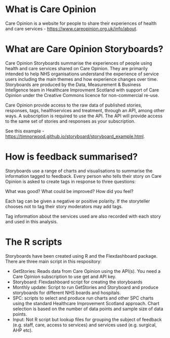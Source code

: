 # What is Care Opinion

Care Opinion is a website for people to share their experiences of health and care services - https://www.careopinion.org.uk/info/about.

# What are Care Opinion Storyboards?

Care Opinion Storyboards summarise the experiences of people using health and care services shared on Care Opinion. They are primarily intended to help NHS organisations understand the experience of service users including the main themes and how experience changes over time. Storyboards are produced by the Data, Measurement & Business Intellgence team in Healthcare Improvment Scotland with support of Care Opinion under the Creative Commons licence for non-commercial re-use. 

Care Opinion provide access to the raw data of published stories, responses, tags, healthservices and treatment, through an API, among other ways. A subscription is required to use the API. The API will provide access to the same set of stories and responses as your subscription.

See this example - https://timnorwood.github.io/storyboard/storyboard_example.html.

# How is feedback summarised?

Storyboards use a range of charts and visualisations to summarise the information tagged to feedback. Every person who tells their story on Care Opinion is asked to create tags in response to three questions:

What was good?
What could be improved?
How did you feel?

Each tag can be given a negative or positive polarity. If the storyteller chooses not to tag their story moderators may add tags.

Tag information about the services used are also recorded with each story and used in this analysis.

# The R scripts

Storyboards have been created using R and the Flexdashboard package. There are three main script in this respository:

- GetStories: Reads data from Care Opinion using the API(s). You need a Care Opinion subscription to use get and API key.
- Storyboard: Flexdashboard script for creating the storyboards
- Monthly update: Script to run GetStories and Storyboard and produce storyboards for different NHS boards and hospitals. 
- SPC: scripts to select and produce run charts and other SPC charts using the standard Healthcare Improvement Scotland approach. Chart selection is based on the number of data points and sample size of data points.
- Input: Not R script but lookup files for grouping the subject of feedback (e.g. staff, care, access to services) and services used (e.g. surgical, AHP etc).
